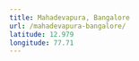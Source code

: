 ```yaml
---
title: Mahadevapura, Bangalore
url: /mahadevapura-bangalore/
latitude: 12.979
longitude: 77.71
---
```

